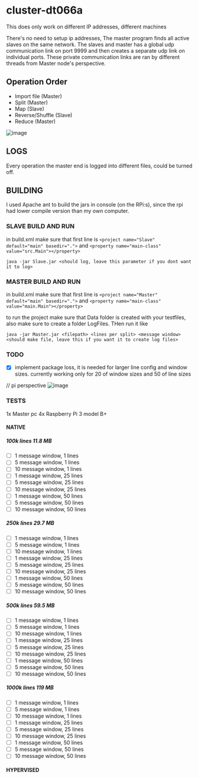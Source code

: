 # cluster-dt066a

This does only work on different IP addresses, different machines

There's no need to setup ip addresses, The master program finds all active slaves on the same network. The slaves and master has a global udp communication link on port 9999 and then creates a separate udp link on individual ports. These private communication links are ran by different threads from Master node's perspective.

## Operation Order

- Import file (Master)
- Split (Master)
- Map (Slave)
- Reverse/Shuffle (Slave)
- Reduce (Master)

![image](https://user-images.githubusercontent.com/43444902/69354735-e4ab4c00-0c80-11ea-85d6-e1e05f3fd083.png)

## LOGS

Every operation the master end is logged into different files, could be turned off.

## BUILDING

I used Apache ant to build the jars in console (on the RPi:s), since the rpi had lower compile version than my own computer.

### SLAVE BUILD AND RUN

in build.xml make sure that first line is
`<project name="Slave" default="main" basedir=".">`
and
`<property name="main-class" value="src.Main"></property>`

`java -jar Slave.jar <should log, leave this parameter if you dont want it to log>`

### MASTER BUILD AND RUN

in build.xml make sure that first line is
`<project name="Master" default="main" basedir=".">`
and
`<property name="main-class" value="main.Main"></property>`

to run the project make sure that Data folder is created with your testfiles, also make sure to create a folder LogFiles. THen run it like

`java -jar Master.jar <filepath> <lines per split> <message window> <should make file, leave this if you want it to create log files>`

### TODO

- [x] implement package loss, it is needed for larger line config and window sizes. currently working only for 20 of window sizes and 50 of line sizes

// pi perspective
![image](https://user-images.githubusercontent.com/43444902/69355146-9a769a80-0c81-11ea-860a-8fae77390435.png)

### TESTS

1x Master pc
4x Raspberry Pi 3 model B+

#### NATIVE

##### 100k lines 11.8 MB

- [ ] 1 message window, 1 lines
- [ ] 5 message window, 1 lines
- [ ] 10 message window, 1 lines
- [ ] 1 message window, 25 lines
- [ ] 5 message window, 25 lines
- [ ] 10 message window, 25 lines
- [ ] 1 message window, 50 lines
- [ ] 5 message window, 50 lines
- [ ] 10 message window, 50 lines

##### 250k lines 29.7 MB

- [ ] 1 message window, 1 lines
- [ ] 5 message window, 1 lines
- [ ] 10 message window, 1 lines
- [ ] 1 message window, 25 lines
- [ ] 5 message window, 25 lines
- [ ] 10 message window, 25 lines
- [ ] 1 message window, 50 lines
- [ ] 5 message window, 50 lines
- [ ] 10 message window, 50 lines

##### 500k lines 59.5 MB

- [ ] 1 message window, 1 lines
- [ ] 5 message window, 1 lines
- [ ] 10 message window, 1 lines
- [ ] 1 message window, 25 lines
- [ ] 5 message window, 25 lines
- [ ] 10 message window, 25 lines
- [ ] 1 message window, 50 lines
- [ ] 5 message window, 50 lines
- [ ] 10 message window, 50 lines

##### 1000k lines 119 MB

- [ ] 1 message window, 1 lines
- [ ] 5 message window, 1 lines
- [ ] 10 message window, 1 lines
- [ ] 1 message window, 25 lines
- [ ] 5 message window, 25 lines
- [ ] 10 message window, 25 lines
- [ ] 1 message window, 50 lines
- [ ] 5 message window, 50 lines
- [ ] 10 message window, 50 lines

#### HYPERVISED
